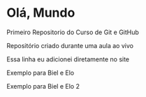 # Olá, Mundo
 Primeiro Repositorio do Curso de Git e GitHub

 Repositório criado durante uma aula ao vivo

 Essa linha eu adicionei diretamente no site

Exemplo para Biel e Elo

Exemplo para Biel e Elo 2
